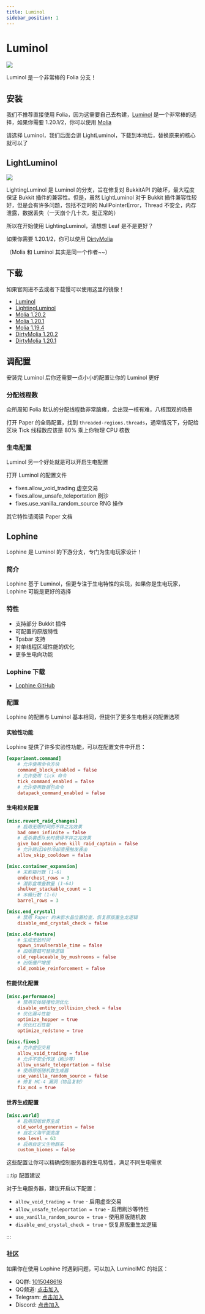 ```yaml
---
title: Luminol
sidebar_position: 1
---
```


# Luminol

![](../_images/Luminol.png)

Luminol 是一个非常棒的 Folia 分支！

## 安装

我们不推荐直接使用 Folia，因为这需要自己去构建，[Luminol](https://luminolmc.com) 是一个非常棒的选择，如果你需要 1.20.1/2，你可以使用 [Molia](https://github.com/Era4FunMC/Molia)

请选择 Luminol，我们后面会讲 LightLuminol，下载到本地后，替换原来的核心就可以了

## LightLuminol

![](../_images/LightingLuminol.png)

LightingLuminol 是 Luminol 的分支，旨在修复对 BukkitAPI 的破坏，最大程度保证 Bukkit 插件的兼容性。但是，虽然 LightLuminol 对于 Bukkit 插件兼容性较好，但是会有许多问题，包括不定时的 NullPointerError，Thread 不安全，内存泄露，数据丢失（一天崩个几十次，挺正常的）

所以在开始使用 LightingLuminol，请想想 Leaf 是不是更好？

如果你需要 1.20.1/2，你可以使用 [DirtyMolia](https://github.com/Era4FunMC/DirtyMolia)

（Molia 和 Luminol 其实是同一个作者~~）

## 下载

如果官网进不去或者下载慢可以使用这里的镜像！

* [Luminol](https://sync.mcsl.com.cn/core/Luminol)
* [LightingLuminol](https://sync.mcsl.com.cn/core/LightingLuminol)
* [Molia 1.20.2](https://vip.123pan.cn/1821558579/Lingyi/core/molia-1.20.2-mcres.cn.jar)
* [Molia 1.20.1](https://vip.123pan.cn/1821558579/Lingyi/aaa/molia/molia-1.20.1-mcres.cn.jar)
* [Molia 1.19.4](https://vip.123pan.cn/1821558579/Lingyi/aaa/molia/Molia-1.19.4-mcres.cn.jar)
* [DirtyMolia 1.20.2](https://vip.123pan.cn/1821558579/Lingyi/core/dirtymolia-1.20.2-mcres.cn.jar)
* [DirtyMolia 1.20.1](https://vip.123pan.cn/1821558579/8448710)

## 调配置

安装完 Luminol 后你还需要一点小小的配置让你的 Luminol 更好

### 分配线程数

众所周知 Folia 默认的分配线程数非常脑瘫，会出现一核有难，八核围观的场景

打开 Paper 的全局配置，找到 `threaded-regions.threads`，通常情况下，分配给区块 Tick 线程数应该是 80% 乘上你物理 CPU 核数

### 生电配置

Luminol 另一个好处就是可以开启生电配置

打开 Luminol 的配置文件

* fixes.allow_void_trading 虚空交易
* fixes.allow_unsafe_teleportation 刷沙
* fixes.use_vanilla_random_source RNG 操作

其它特性请阅读 Paper 文档

## Lophine

Lophine 是 Luminol 的下游分支，专门为生电玩家设计！

### 简介

Lophine 基于 Luminol，但更专注于生电特性的实现，如果你是生电玩家，Lophine 可能是更好的选择

### 特性

* 支持部分 Bukkit 插件
* 可配置的原版特性
* Tpsbar 支持
* 对单线程区域性能的优化
* 更多生电向功能

### Lophine 下载

* [Lophine GitHub](https://github.com/LuminolMC/Lophine/releases)

### 配置

Lophine 的配置与 Luminol 基本相同，但提供了更多生电相关的配置选项

#### 实验性功能

Lophine 提供了许多实验性功能，可以在配置文件中开启：

```toml
[experiment.command]
    # 允许使用命令方块
    command_block_enabled = false
    # 允许使用 tick 命令
    tick_command_enabled = false
    # 允许使用数据包命令
    datapack_command_enabled = false
```

#### 生电相关配置

```toml
[misc.revert_raid_changes]
    # 启用无限时间的不祥之兆效果
    bad_omen_infinite = false
    # 击杀袭击队长时获得不祥之兆效果
    give_bad_omen_when_kill_raid_captain = false
    # 允许跳过30秒冷却直接触发袭击
    allow_skip_cooldown = false

[misc.container_expansion]
    # 末影箱行数 (1-6)
    enderchest_rows = 3
    # 潜影盒堆叠数量 (1-64)
    shulker_stackable_count = 1
    # 木桶行数 (1-6)
    barrel_rows = 3

[misc.end_crystal]
    # 禁用 Paper 的末影水晶位置检查，恢复原版重生龙逻辑
    disable_end_crystal_check = false

[misc.old-feature]
    # 生成无敌时间
    spawn_invulnerable_time = false
    # 旧版蘑菇可替换逻辑
    old_replaceable_by_mushrooms = false
    # 旧版僵尸增援
    old_zombie_reinforcement = false
```

#### 性能优化配置

```toml
[misc.performance]
    # 禁用实体碰撞检测优化
    disable_entity_collision_check = false
    # 优化漏斗性能
    optimize_hopper = true
    # 优化红石性能
    optimize_redstone = true

[misc.fixes]
    # 允许虚空交易
    allow_void_trading = false
    # 允许不安全传送（刷沙等）
    allow_unsafe_teleportation = false
    # 使用原版随机数生成器
    use_vanilla_random_source = false
    # 修复 MC-4 漏洞（物品复制）
    fix_mc4 = true
```

#### 世界生成配置

```toml
[misc.world]
    # 启用旧版世界生成
    old_world_generation = false
    # 自定义海平面高度
    sea_level = 63
    # 启用自定义生物群系
    custom_biomes = false
```

这些配置让你可以精确控制服务器的生电特性，满足不同生电需求

:::tip 配置建议

对于生电服务器，建议开启以下配置：

- `allow_void_trading = true` - 启用虚空交易
- `allow_unsafe_teleportation = true` - 启用刷沙等特性
- `use_vanilla_random_source = true` - 使用原版随机数
- `disable_end_crystal_check = true` - 恢复原版重生龙逻辑

:::

### 社区

如果你在使用 Lophine 时遇到问题，可以加入 LuminolMC 的社区：

* QQ群: [1015048616](http://qm.qq.com/cgi-bin/qm/qr?_wv=1027&k=QML5kIVsniPi1PlZvnjHQT_02EHsZ5Jc&authKey=%2FTCJsZC7JFQ9sxAroPCKuYnlV57Z5fyqp36ewXZk3Sn4iJ9p4MB1JKdc%2FFcX3HOM&noverify=0&group_code=1015048616)
* QQ频道: [点击加入](https://pd.qq.com/s/eq9krf9j)
* Telegram: [点击加入](https://t.me/LuminolMinecraft)
* Discord: [点击加入](https://discord.gg/Qd7m3V6eDx)
